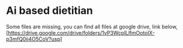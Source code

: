 # Ai based dietitian
 
Some files are missing, you can find all files at google drive, link below,
[https://drive.google.com/drive/folders/1vP3WcplLlfmOotoIX-p3mfQ0ii4O5CoV?usp]
